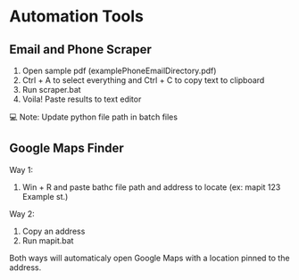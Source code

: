 # Automation Tools

## Email and Phone Scraper
1. Open sample pdf (examplePhoneEmailDirectory.pdf)
2. Ctrl + A to select everything and Ctrl + C to copy text to clipboard
3. Run scraper.bat
4. Voila! Paste results to text editor

💻 Note: Update python file path in batch files

## Google Maps Finder
Way 1:
1. Win + R and paste bathc file path and address to locate (ex: mapit 123 Example st.)

Way 2:
1. Copy an address
2. Run mapit.bat

Both ways will automaticaly open Google Maps with a location pinned to the address.
